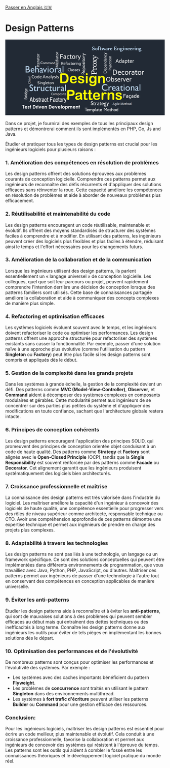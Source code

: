 [ Passer en Anglais 🇬🇧](README.md)

# Design Patterns

![design-patterns-in-multiple-languages](https://github.com/JawherKl/design-patterns-in-multiple-languages/blob/main/docs/design-patterns.png)

Dans ce projet, je fournirai des exemples de tous les principaux design patterns et démontrerai comment ils sont implémentés en PHP, Go, Js and Java.

Étudier et pratiquer tous les types de design patterns est crucial pour les ingénieurs logiciels pour plusieurs raisons :

### 1. **Amélioration des compétences en résolution de problèmes**  
Les design patterns offrent des solutions éprouvées aux problèmes courants de conception logicielle. Comprendre ces patterns permet aux ingénieurs de reconnaître des défis récurrents et d'appliquer des solutions efficaces sans réinventer la roue. Cette capacité améliore les compétences en résolution de problèmes et aide à aborder de nouveaux problèmes plus efficacement.

### 2. **Réutilisabilité et maintenabilité du code**  
Les design patterns encouragent un code réutilisable, maintenable et évolutif. Ils offrent des moyens standardisés de structurer des systèmes faciles à comprendre et à modifier. En utilisant des patterns, les ingénieurs peuvent créer des logiciels plus flexibles et plus faciles à étendre, réduisant ainsi le temps et l'effort nécessaires pour les changements futurs.

### 3. **Amélioration de la collaboration et de la communication**  
Lorsque les ingénieurs utilisent des design patterns, ils parlent essentiellement un « langage universel » de conception logicielle. Les collègues, quel que soit leur parcours ou projet, peuvent rapidement comprendre l'intention derrière une décision de conception lorsque des patterns familiers sont utilisés. Cette base de connaissances partagée améliore la collaboration et aide à communiquer des concepts complexes de manière plus simple.

### 4. **Refactoring et optimisation efficaces**  
Les systèmes logiciels évoluent souvent avec le temps, et les ingénieurs doivent refactoriser le code ou optimiser les performances. Les design patterns offrent une approche structurée pour refactoriser des systèmes existants sans casser la fonctionnalité. Par exemple, passer d'une solution naïve à une approche plus évolutive (comme l'utilisation du pattern **Singleton** ou **Factory**) peut être plus facile si les design patterns sont compris et appliqués dès le début.

### 5. **Gestion de la complexité dans les grands projets**  
Dans les systèmes à grande échelle, la gestion de la complexité devient un défi. Des patterns comme **MVC (Model-View-Controller)**, **Observer**, et **Command** aident à décomposer des systèmes complexes en composants modulaires et gérables. Cette modularité permet aux ingénieurs de se concentrer sur des parties plus petites du système et d'appliquer des modifications en toute confiance, sachant que l'architecture globale restera intacte.

### 6. **Principes de conception cohérents**  
Les design patterns encouragent l'application des principes SOLID, qui promeuvent des principes de conception orientée objet conduisant à un code de haute qualité. Des patterns comme **Strategy** et **Factory** sont alignés avec le **Open-Closed Principle** (OCP), tandis que la **Single Responsibility** est souvent renforcée par des patterns comme **Facade** ou **Decorator**. Cet alignement garantit que les ingénieurs produisent systématiquement des logiciels bien architecturés.

### 7. **Croissance professionnelle et maîtrise**  
La connaissance des design patterns est très valorisée dans l'industrie du logiciel. Les maîtriser améliore la capacité d'un ingénieur à concevoir des logiciels de haute qualité, une compétence essentielle pour progresser vers des rôles de niveau supérieur comme architecte, responsable technique ou CTO. Avoir une compréhension approfondie de ces patterns démontre une expertise technique et permet aux ingénieurs de prendre en charge des projets plus complexes.

### 8. **Adaptabilité à travers les technologies**  
Les design patterns ne sont pas liés à une technologie, un langage ou un framework spécifique. Ce sont des solutions conceptuelles qui peuvent être implémentées dans différents environnements de programmation, que vous travailliez avec Java, Python, PHP, JavaScript, ou d'autres. Maîtriser ces patterns permet aux ingénieurs de passer d'une technologie à l'autre tout en conservant des compétences en conception applicables de manière universelle.

### 9. **Éviter les anti-patterns**  
Étudier les design patterns aide à reconnaître et à éviter les **anti-patterns**, qui sont de mauvaises solutions à des problèmes qui peuvent sembler efficaces au début mais qui entraînent des dettes techniques ou des inefficacités à long terme. Connaître les design patterns donne aux ingénieurs les outils pour éviter de tels pièges en implémentant les bonnes solutions dès le départ.

### 10. **Optimisation des performances et de l'évolutivité**  
De nombreux patterns sont conçus pour optimiser les performances et l'évolutivité des systèmes. Par exemple :
- Les systèmes avec des caches importants bénéficient du pattern **Flyweight**.
- Les problèmes de **concurrence** sont traités en utilisant le pattern **Singleton** dans des environnements multithread.
- Les systèmes à **fort trafic d'écriture** peuvent utiliser les patterns **Builder** ou **Command** pour une gestion efficace des ressources.

### Conclusion:
Pour les ingénieurs logiciels, maîtriser les design patterns est essentiel pour écrire un code meilleur, plus maintenable et évolutif. Cela conduit à une croissance professionnelle, favorise la collaboration et permet aux ingénieurs de concevoir des systèmes qui résistent à l'épreuve du temps. Les patterns sont les outils qui aident à combler le fossé entre les connaissances théoriques et le développement logiciel pratique du monde réel.
